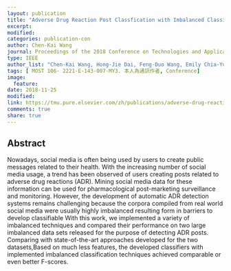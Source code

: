 ```yaml
---
layout: publication
title: "Adverse Drug Reaction Post Classfication with Imbalanced Classification Techniques"
excerpt:
modified:
categories: publication-con
author: Chen-Kai Wang
journal: Proceedings of the 2018 Conference on Technologies and Applications of Artificial Intelligence (TAAI), Taichung, Taiwan.
type: IEEE
author_list: "Chen-Kai Wang, Hong-Jie Dai, Feng-Duo Wang, Emily Chia-Yu Su"
tags: [ MOST 106- 2221-E-143-007-MY3. 本人為通訊作者, Conference]
image:
  feature:
date: 2018-11-25
modified: 
link: https://tmu.pure.elsevier.com/zh/publications/adverse-drug-reaction-post-classification-with-imbalanced-classif
comments: true
share: true
---
```


## Abstract

Nowadays, social media is often being used by users to create public messages related to their health. With the increasing number of social media usage, a trend has been observed of users creating posts related to adverse drug reactions (ADR). Mining social media data for these information can be used for pharmacological post-marketing surveillance and monitoring. However, the development of automatic ADR detection systems remains challenging because the corpora compiled from real world social media were usually highly imbalanced resulting form in barriers to develop classifiable With this work, we implemented a variety of imbalanced techniques and compared their performance on two large imbalanced data sets released for the purpose of detecting ADR posts. Comparing with state-of-the-art approaches developed for the two datasets,Based on much less features, the developed classifiers with implemented imbalanced classification techniques achieved comparable or even better F-scores.
